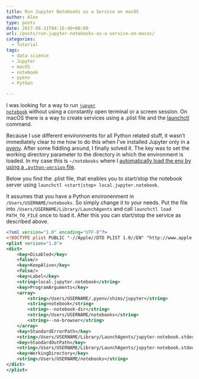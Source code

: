 ```yaml
---
title: Run Jupyter Notebooks as a Service on macOS
author: Alex
type: posts
date: 2017-08-31T04:16:40+00:00
url: /posts/run-jupyter-notebooks-as-a-service-on-macos/
categories:
  - Tutorial
tags:
  - data science
  - Jupyter
  - macOS
  - notebook
  - pyenv
  - Python

---
```

I was looking for a way to run <a href="http://jupyter.org" target="_blank" rel="noopener"><code>jupyer notebook</code></a> without using a constantly open terminal or a screen session. On macOS there is a way to create services using a .plist file and the [launchctl](http://www.launchd.info) command.

Because I use different environments for all Python related stuff, it wasn&#8217;t immediately clear to me how to do this when I&#8217;ve installed Jupyter only in a [pyenv](https://github.com/pyenv/pyenv). After some fiddling around, I finally solved it. The key was to set the working directory parameter to the directory in which the environment is loaded. In my case this is `~/notebooks` where I [automatically load the env by using a `.python-version` file](https://github.com/pyenv/pyenv/blob/master/COMMANDS.md#pyenv-local).

Below you find the .plist file, that enables you to start/stop the notebook server using `launchctl <start|stop> local.jupyter.notebook`.

It assumes that you have a Python environenment in `/Users/USERNAME/notebooks`. So simply change it to your needs. Put the file into `/Users/USERNAME/Library/LaunchAgents` and call `launchctl load PATH_TO_FILE` once to load it. After this you can start/stop the service as described above.

```xml
<?xml version="1.0" encoding="UTF-8"?>
<!DOCTYPE plist PUBLIC "-//Apple//DTD PLIST 1.0//EN" "http://www.apple.com/DTDs/PropertyList-1.0.dtd">
<plist version="1.0">
<dict>
    <key>Disabled</key>
    <false/>
    <key>KeepAlive</key>
    <false/>
    <key>Label</key>
    <string>local.jupyter.notebook</string>
    <key>ProgramArguments</key>
    <array>
        <string>/Users/USERNAME/.pyenv/shims/jupyter</string>
        <string>notebook</string>
        <string>--notebook-dir</string>
        <string>/Users/USERNAME/notebooks</string>
        <string>--no-browser</string>
    </array>
    <key>StandardErrorPath</key>
    <string>/Users/USERNAME/Library/LaunchAgents/jupyter-notebook.stderr</string>
    <key>StandardOutPath</key>
    <string>/Users/USERNAME/Library/LaunchAgents/jupyter-notebook.stdout</string>
    <key>WorkingDirectory</key>
    <string>/Users/USERNAME/notebooks</string>
</dict>
</plist>
```